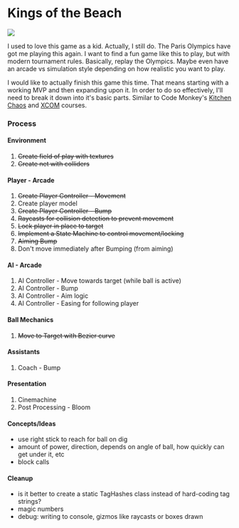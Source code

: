 # Kings of the Beach
 
<img src="https://thumbnails.libretro.com/Nintendo%20-%20Nintendo%20Entertainment%20System/Named_Boxarts/Kings%20of%20the%20Beach%20-%20Professional%20Beach%20Volleyball%20%28USA%29.png" />

I used to love this game as a kid. Actually, I still do. The Paris Olympics have got me playing this again. I want to find a fun game like this to play, but with modern tournament rules. Basically, replay the Olympics. Maybe even have an arcade vs simulation style depending on how realistic you want to play.

I would like to actually finish this game this time. That means starting with a working MVP and then expanding upon it. In order to do so effectively, I'll need to break it down into it's basic parts. Similar to Code Monkey's [Kitchen Chaos](https://youtu.be/AmGSEH7QcDg) and [XCOM](https://www.gamedev.tv/dashboard/courses/26) courses.

### Process

#### Environment
1. ~~Create field of play with textures~~
2. ~~Create net with colliders~~

#### Player - Arcade
1. ~~Create Player Controller - Movement~~
2. Create player model
3. ~~Create Player Controller - Bump~~
4. ~~Raycasts for collision detection to prevent movement~~
5. ~~Lock player in place to target~~
6. ~~Implement a State Machine to control movement/locking~~
7. ~~Aiming Bump~~
8. Don't move immediately after Bumping (from aiming)

#### AI - Arcade
1. AI Controller - Move towards target (while ball is active)
2. AI Controller - Bump
3. AI Controller - Aim logic
4. AI Controller - Easing for following player

#### Ball Mechanics
1. ~~Move to Target with Bezier curve~~

#### Assistants
1. Coach - Bump

#### Presentation
1. Cinemachine
2. Post Processing - Bloom

#### Concepts/Ideas
- use right stick to reach for ball on dig
- amount of power, direction, depends on angle of ball, how quickly can get under it, etc
- block calls

#### Cleanup
- is it better to create a static TagHashes class instead of hard-coding tag strings?
- magic numbers
- debug: writing to console, gizmos like raycasts or boxes drawn